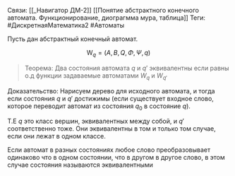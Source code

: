 Связи: [[_Навигатор ДМ-2]] [[Понятие абстрактного конечного автомата. Функционирование, диограгмма мура, таблица]]
Теги: #ДискретнаяМатематика2 #Автоматы 

Пусть дан абстрактный конечный автомат. 

$$\text{W}_{q} = (A,B,Q,\Phi,\Psi, q)$$

> Теорема: Два состояния автомата $q$ и $q'$ эквивалентны если равны о.д функции задаваемые автоматами $W_{q}$ и $W_{q'}$ 

Доказательство:
Нарисуем дерево для исходного автомата, и тогда если состояния $q$ и $q'$ достижимы (если существует входное слово, которое переводит автомат из состояния $q_{0}$ в состояние $q$).

Т.Е $q$ это класс вершин, эквивалентных между собой, и $q'$ соответственно тоже. Они эквивалентны в том и только том случае, если они лежат в одном классе.

Если автомат в разных состояниях любое слово преобразовывает одинаково что в одном состоянии, что в другом в другое слово, в этом случае состояния называются эквивалентными

